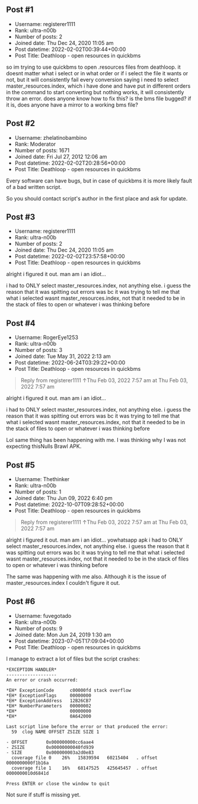 ## Post #1
- Username: registerer1111
- Rank: ultra-n00b
- Number of posts: 2
- Joined date: Thu Dec 24, 2020 11:05 am
- Post datetime: 2022-02-02T00:39:44+00:00
- Post Title: Deathloop - open resources in quickbms

so im trying to use quickbms to open .resources files from deathloop. it doesnt matter what i select or in what order or if i select the file it wants or not, but it will consistently fail every conversion saying i need to select master_resources.index, which i have done and have put in different orders in the command to start converting but nothing works, it will consistently throw an error. does anyone know how to fix this? is the bms file bugged? if it is, does anyone have a mirror to a working bms file?
## Post #2
- Username: zhelatinobambino
- Rank: Moderator
- Number of posts: 1671
- Joined date: Fri Jul 27, 2012 12:06 am
- Post datetime: 2022-02-02T20:28:56+00:00
- Post Title: Deathloop - open resources in quickbms

Every software can have bugs, but in case of quickbms it is more likely fault of a bad written script.

So you should contact script's author in the first place and ask for update.
## Post #3
- Username: registerer1111
- Rank: ultra-n00b
- Number of posts: 2
- Joined date: Thu Dec 24, 2020 11:05 am
- Post datetime: 2022-02-02T23:57:58+00:00
- Post Title: Deathloop - open resources in quickbms

alright i figured it out. man am i an idiot... 

i had to ONLY select master_resources.index, not anything else. i guess the reason that it was spitting out errors was bc it was trying to tell me that what i selected wasnt master_resources.index, not that it needed to be in the stack of files to open or whatever i was thinking before
## Post #4
- Username: RogerEye1253
- Rank: ultra-n00b
- Number of posts: 3
- Joined date: Tue May 31, 2022 2:13 am
- Post datetime: 2022-06-24T03:29:22+00:00
- Post Title: Deathloop - open resources in quickbms

> Reply from registerer1111 ↑Thu Feb 03, 2022 7:57 am at Thu Feb 03, 2022 7:57 am
>
> 
alright i figured it out. man am i an idiot... 

i had to ONLY select master_resources.index, not anything else. i guess the reason that it was spitting out errors was bc it was trying to tell me that what i selected wasnt master_resources.index, not that it needed to be in the stack of files to open or whatever i was thinking before

Lol same thing has been happening with me. I was thinking why I was not expecting thisNulls Brawl APK.
## Post #5
- Username: Thethinker
- Rank: ultra-n00b
- Number of posts: 1
- Joined date: Thu Jun 09, 2022 6:40 pm
- Post datetime: 2022-10-07T09:28:52+00:00
- Post Title: Deathloop - open resources in quickbms

> Reply from registerer1111 ↑Thu Feb 03, 2022 7:57 am at Thu Feb 03, 2022 7:57 am
>
> 
alright i figured it out. man am i an idiot... 
yowhatsapp apk
i had to ONLY select master_resources.index, not anything else. i guess the reason that it was spitting out errors was bc it was trying to tell me that what i selected wasnt master_resources.index, not that it needed to be in the stack of files to open or whatever i was thinking before

The same was happening with me also. Although it is the issue of master_resources.index I couldn't figure it out.
## Post #6
- Username: fuvegotado
- Rank: ultra-n00b
- Number of posts: 9
- Joined date: Mon Jun 24, 2019 1:30 am
- Post datetime: 2023-07-05T17:09:04+00:00
- Post Title: Deathloop - open resources in quickbms

I manage to extract a lot of files but the script crashes:

```
*EXCEPTION HANDLER*
-------------------
An error or crash occurred:

*EH* ExceptionCode      c00000fd stack overflow
*EH* ExceptionFlags     00000000
*EH* ExceptionAddress   12B26CB7
*EH* NumberParameters   00000002
*EH*                    00000000
*EH*                    0A642000

Last script line before the error or that produced the error:
  59  clog NAME OFFSET ZSIZE SIZE 1

- OFFSET       0x000000000cc6aae4
- ZSIZE        0x00000000040fd939
- SIZE         0x000000003a2d0e83
  coverage file 0    26%   15839594   60215404   . offset 0000000000f1b16a
  coverage file 1    16%   68147525   425645457  . offset 0000000010d6841d

Press ENTER or close the window to quit
```


Not sure if stuff is missing yet.
